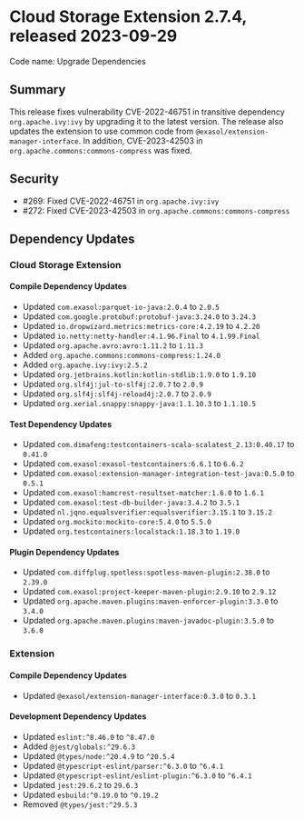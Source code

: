 # Cloud Storage Extension 2.7.4, released 2023-09-29

Code name: Upgrade Dependencies

## Summary

This release fixes vulnerability CVE-2022-46751 in transitive dependency `org.apache.ivy:ivy` by upgrading it to the latest version.
The release also updates the extension to use common code from `@exasol/extension-manager-interface`.
In addition, CVE-2023-42503 in `org.apache.commons:commons-compress` was fixed.

## Security

* #269: Fixed CVE-2022-46751 in `org.apache.ivy:ivy`
* #272: Fixed CVE-2023-42503 in `org.apache.commons:commons-compress`

## Dependency Updates

### Cloud Storage Extension

#### Compile Dependency Updates

* Updated `com.exasol:parquet-io-java:2.0.4` to `2.0.5`
* Updated `com.google.protobuf:protobuf-java:3.24.0` to `3.24.3`
* Updated `io.dropwizard.metrics:metrics-core:4.2.19` to `4.2.20`
* Updated `io.netty:netty-handler:4.1.96.Final` to `4.1.99.Final`
* Updated `org.apache.avro:avro:1.11.2` to `1.11.3`
* Added `org.apache.commons:commons-compress:1.24.0`
* Added `org.apache.ivy:ivy:2.5.2`
* Updated `org.jetbrains.kotlin:kotlin-stdlib:1.9.0` to `1.9.10`
* Updated `org.slf4j:jul-to-slf4j:2.0.7` to `2.0.9`
* Updated `org.slf4j:slf4j-reload4j:2.0.7` to `2.0.9`
* Updated `org.xerial.snappy:snappy-java:1.1.10.3` to `1.1.10.5`

#### Test Dependency Updates

* Updated `com.dimafeng:testcontainers-scala-scalatest_2.13:0.40.17` to `0.41.0`
* Updated `com.exasol:exasol-testcontainers:6.6.1` to `6.6.2`
* Updated `com.exasol:extension-manager-integration-test-java:0.5.0` to `0.5.1`
* Updated `com.exasol:hamcrest-resultset-matcher:1.6.0` to `1.6.1`
* Updated `com.exasol:test-db-builder-java:3.4.2` to `3.5.1`
* Updated `nl.jqno.equalsverifier:equalsverifier:3.15.1` to `3.15.2`
* Updated `org.mockito:mockito-core:5.4.0` to `5.5.0`
* Updated `org.testcontainers:localstack:1.18.3` to `1.19.0`

#### Plugin Dependency Updates

* Updated `com.diffplug.spotless:spotless-maven-plugin:2.38.0` to `2.39.0`
* Updated `com.exasol:project-keeper-maven-plugin:2.9.10` to `2.9.12`
* Updated `org.apache.maven.plugins:maven-enforcer-plugin:3.3.0` to `3.4.0`
* Updated `org.apache.maven.plugins:maven-javadoc-plugin:3.5.0` to `3.6.0`

### Extension

#### Compile Dependency Updates

* Updated `@exasol/extension-manager-interface:0.3.0` to `0.3.1`

#### Development Dependency Updates

* Updated `eslint:^8.46.0` to `^8.47.0`
* Added `@jest/globals:^29.6.3`
* Updated `@types/node:^20.4.9` to `^20.5.4`
* Updated `@typescript-eslint/parser:^6.3.0` to `^6.4.1`
* Updated `@typescript-eslint/eslint-plugin:^6.3.0` to `^6.4.1`
* Updated `jest:29.6.2` to `29.6.3`
* Updated `esbuild:^0.19.0` to `^0.19.2`
* Removed `@types/jest:^29.5.3`
